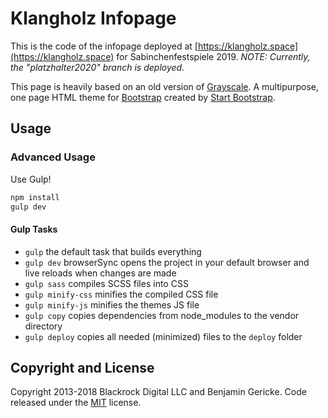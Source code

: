 # Klangholz Infopage

This is the code of the infopage deployed at [https://klangholz.space](https://klangholz.space) for Sabinchenfestspiele 2019.
*NOTE: Currently, the "platzhalter2020" branch is deployed.*

This page is heavily based on an old version of [Grayscale](http://startbootstrap.com/template-overviews/grayscale/). A multipurpose, one page HTML theme for [Bootstrap](http://getbootstrap.com/) created by [Start Bootstrap](http://startbootstrap.com/).

## Usage

### Advanced Usage

Use Gulp!

``` bash
npm install
gulp dev
```

#### Gulp Tasks

- `gulp` the default task that builds everything
- `gulp dev` browserSync opens the project in your default browser and live reloads when changes are made
- `gulp sass` compiles SCSS files into CSS
- `gulp minify-css` minifies the compiled CSS file
- `gulp minify-js` minifies the themes JS file
- `gulp copy` copies dependencies from node_modules to the vendor directory
- `gulp deploy` copies all needed (minimized) files to the `deploy` folder

## Copyright and License

Copyright 2013-2018 Blackrock Digital LLC and Benjamin Gericke. Code released under the [MIT](https://github.com/BlackrockDigital/startbootstrap-grayscale/blob/gh-pages/LICENSE) license.
